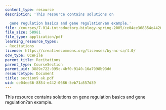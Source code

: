 ```yaml
---
content_type: resource
description: 'This resource contains solutions on

  gene regulation basics and gene regulation?an example.'
file: /courses/7-014-introductory-biology-spring-2005/ce04ee368854e44206865eb71a557d39_section9_ak.pdf
file_size: 58981
file_type: application/pdf
learning_resource_types:
- Recitations
license: https://creativecommons.org/licenses/by-nc-sa/4.0/
ocw_type: OCWFile
parent_title: Recitations
parent_type: CourseSection
parent_uid: 3889c722-095c-4bf0-9140-16a7998b93dd
resourcetype: Document
title: section9_ak.pdf
uid: ce04ee36-8854-e442-0686-5eb71a557d39
---
```

This resource contains solutions on
gene regulation basics and gene regulation?an example.